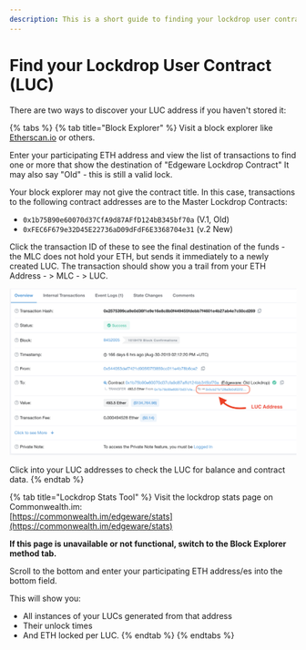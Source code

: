 ```yaml
---
description: This is a short guide to finding your lockdrop user contract address.
---
```


# Find your Lockdrop User Contract \(LUC\)

There are two ways to discover your LUC address if you haven't stored it:

{% tabs %}
{% tab title="Block Explorer" %}
Visit a block explorer like [Etherscan.io](http://Etherscan.io) or others.

Enter your participating ETH address and view the list of transactions to find one or more that show the destination of "Edgeware Lockdrop Contract" It may also say "Old" - this is still a valid lock. 

Your block explorer may not give the contract title. In this case, transactions to the following contract addresses are to the Master Lockdrop Contracts:

* `0x1b75B90e60070d37CfA9d87AFfD124bB345bf70a` \(V.1, Old\)
* `0xFEC6F679e32D45E22736aD09dFdF6E3368704e31` \(v.2 New\)

  
Click the transaction ID of these to see the final destination of the funds - the MLC does not hold your ETH, but sends it immediately to a newly created LUC.  The transaction should show you a trail from your ETH Address - &gt;  MLC - &gt; LUC. 

![See this example using Etherscan.io](../../.gitbook/assets/screen-shot-2020-02-12-at-4.00.06-pm.png)

Click into your LUC addresses to check the LUC for balance and contract data.
{% endtab %}

{% tab title="Lockdrop Stats Tool" %}
Visit the lockdrop stats page on Commonwealth.im:  
[https://commonwealth.im/edgeware/stats](https://commonwealth.im/edgeware/stats)

**If this page is unavailable or not functional, switch to the Block Explorer method tab.**  
  
Scroll to the bottom and enter your participating ETH address/es into the bottom field. 

This will show you:

* All instances of your LUCs generated from that address
* Their unlock times 
* And ETH locked per LUC. 
{% endtab %}
{% endtabs %}

